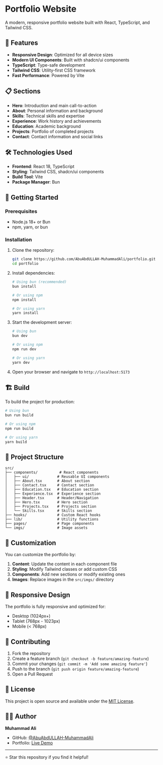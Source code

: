 # Portfolio Website

A modern, responsive portfolio website built with React, TypeScript, and Tailwind CSS.

## 🚀 Features

- **Responsive Design**: Optimized for all device sizes
- **Modern UI Components**: Built with shadcn/ui components
- **TypeScript**: Type-safe development
- **Tailwind CSS**: Utility-first CSS framework
- **Fast Performance**: Powered by Vite

## 📋 Sections

- **Hero**: Introduction and main call-to-action
- **About**: Personal information and background
- **Skills**: Technical skills and expertise
- **Experience**: Work history and achievements
- **Education**: Academic background
- **Projects**: Portfolio of completed projects
- **Contact**: Contact information and social links

## 🛠️ Technologies Used

- **Frontend**: React 18, TypeScript
- **Styling**: Tailwind CSS, shadcn/ui components
- **Build Tool**: Vite
- **Package Manager**: Bun

## 🚀 Getting Started

### Prerequisites

- Node.js 18+ or Bun
- npm, yarn, or bun

### Installation

1. Clone the repository:
   ```bash
   git clone https://github.com/AbuAbdULLAH-MuhammadAli/portfolio.git
   cd portfolio
   ```

2. Install dependencies:
   ```bash
   # Using bun (recommended)
   bun install

   # Or using npm
   npm install

   # Or using yarn
   yarn install
   ```

3. Start the development server:
   ```bash
   # Using bun
   bun dev

   # Or using npm
   npm run dev

   # Or using yarn
   yarn dev
   ```

4. Open your browser and navigate to `http://localhost:5173`

## 🏗️ Build

To build the project for production:

```bash
# Using bun
bun run build

# Or using npm
npm run build

# Or using yarn
yarn build
```

## 📁 Project Structure

```
src/
├── components/          # React components
│   ├── ui/             # Reusable UI components
│   ├── About.tsx       # About section
│   ├── Contact.tsx     # Contact section
│   ├── Education.tsx   # Education section
│   ├── Experience.tsx  # Experience section
│   ├── Header.tsx      # Header/Navigation
│   ├── Hero.tsx        # Hero section
│   ├── Projects.tsx    # Projects section
│   └── Skills.tsx      # Skills section
├── hooks/              # Custom React hooks
├── lib/                # Utility functions
├── pages/              # Page components
└── imgs/               # Image assets
```

## 🎨 Customization

You can customize the portfolio by:

1. **Content**: Update the content in each component file
2. **Styling**: Modify Tailwind classes or add custom CSS
3. **Components**: Add new sections or modify existing ones
4. **Images**: Replace images in the `src/imgs/` directory

## 📱 Responsive Design

The portfolio is fully responsive and optimized for:
- Desktop (1024px+)
- Tablet (768px - 1023px)
- Mobile (< 768px)

## 🤝 Contributing

1. Fork the repository
2. Create a feature branch (`git checkout -b feature/amazing-feature`)
3. Commit your changes (`git commit -m 'Add some amazing feature'`)
4. Push to the branch (`git push origin feature/amazing-feature`)
5. Open a Pull Request

## 📄 License

This project is open source and available under the [MIT License](LICENSE).

## 👨‍💻 Author

**Muhammad Ali**
- GitHub: [@AbuAbdULLAH-MuhammadAli](https://github.com/AbuAbdULLAH-MuhammadAli)
- Portfolio: [Live Demo](https://your-portfolio-url.com)

---

⭐ Star this repository if you find it helpful!
